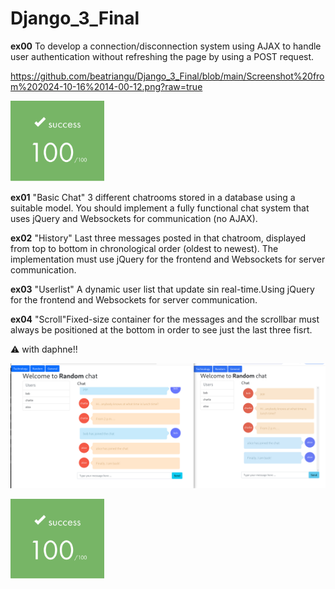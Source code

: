 # Django_3_Final
**ex00** 
To develop a connection/disconnection system using AJAX to handle user authentication without refreshing the page by  using a POST request. 

https://github.com/beatriangu/Django_3_Final/blob/main/Screenshot%20from%202024-10-16%2014-00-12.png?raw=true
<p align="left">
  <img src="https://github.com/beatriangu/Libft/blob/main/100.png?raw=true" alt="100.png" width="150"/>
</p>

**ex01** "Basic Chat"
3 different chatrooms  stored in a database using a suitable model. You should implement a fully functional chat system that uses jQuery and Websockets for communication (no AJAX). 

**ex02** "History"
Last three messages posted in that chatroom, displayed from top to bottom in chronological order (oldest to newest). The implementation must use jQuery for the frontend and Websockets for server communication.

**ex03** "Userlist"
A dynamic user list that update sin real-time.Using jQuery for the frontend and Websockets for server communication.

**ex04** "Scroll"Fixed-size container for the messages and the scrollbar must always be positioned at the bottom in order to see just the last three fisrt.

⚠️ with daphne!!

![Descripción de la imagen](https://github.com/beatriangu/Django_3_Final/blob/main/Screenshot%20from%202024-09-07%2015-09-41.png)



<p align="left">
  <img src="https://github.com/beatriangu/Libft/blob/main/100.png?raw=true" alt="100.png" width="150"/>
</p>
